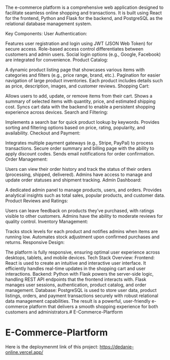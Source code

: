 The e-commerce platform is a comprehensive web application designed to facilitate seamless online shopping and transactions. It is built using React for the frontend, Python and Flask for the backend, and PostgreSQL as the relational database management system.

Key Components:
User Authentication:

Features user registration and login using JWT (JSON Web Token) for secure access.
Role-based access control differentiates between customers and admin users.
Social login options (e.g., Google, Facebook) are integrated for convenience.
Product Catalog:

A dynamic product listing page that showcases various items with categories and filters (e.g., price range, brand, etc.).
Pagination for easier navigation of large product inventories.
Each product includes details such as price, description, images, and customer reviews.
Shopping Cart:

Allows users to add, update, or remove items from their cart.
Shows a summary of selected items with quantity, price, and estimated shipping cost.
Syncs cart data with the backend to enable a persistent shopping experience across devices.
Search and Filtering:

Implements a search bar for quick product lookup by keywords.
Provides sorting and filtering options based on price, rating, popularity, and availability.
Checkout and Payment:

Integrates multiple payment gateways (e.g., Stripe, PayPal) to process transactions.
Secure order summary and billing page with the ability to apply discount codes.
Sends email notifications for order confirmation.
Order Management:

Users can view their order history and track the status of their orders (processing, shipped, delivered).
Admins have access to manage and update order statuses and shipment tracking.
Admin Dashboard:

A dedicated admin panel to manage products, users, and orders.
Provides analytical insights such as total sales, popular products, and customer data.
Product Reviews and Ratings:

Users can leave feedback on products they’ve purchased, with ratings visible to other customers.
Admins have the ability to moderate reviews for quality control.
Inventory Management:

Tracks stock levels for each product and notifies admins when items are running low.
Automates stock adjustment upon confirmed purchases and returns.
Responsive Design:

The platform is fully responsive, ensuring optimal user experience across desktops, tablets, and mobile devices.
Tech Stack Overview:
Frontend: React is used to create an intuitive and interactive user interface. It efficiently handles real-time updates in the shopping cart and user interactions.
Backend: Python with Flask powers the server-side logic, handling REST API endpoints that the frontend interacts with. Flask manages user sessions, authentication, product catalog, and order management.
Database: PostgreSQL is used to store user data, product listings, orders, and payment transactions securely with robust relational data management capabilities.
The result is a powerful, user-friendly e-commerce platform that delivers a smooth shopping experience for both customers and administrators.# E-Commerce-Plartform
# E-Commerce-Plartform


Here is the deploymenmt link of this project: https://dedanie-online.vercel.app/
